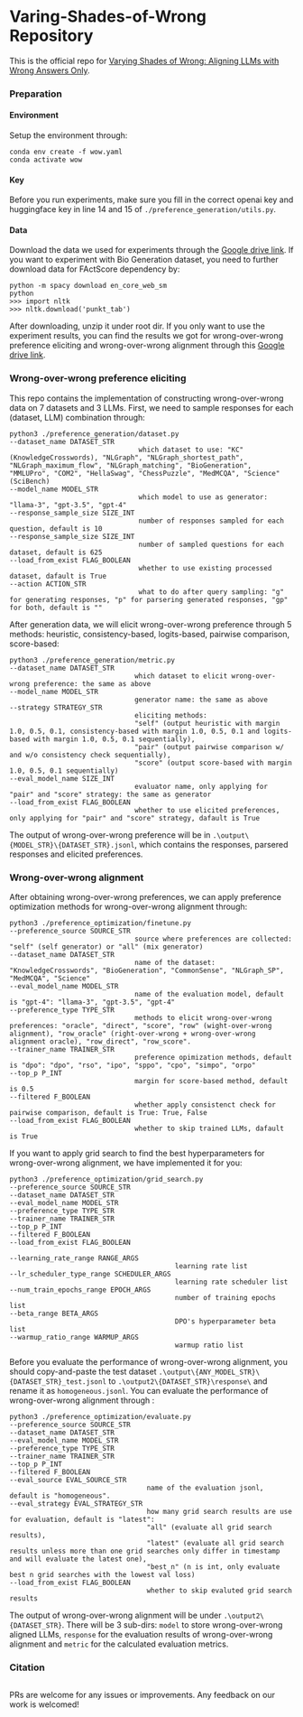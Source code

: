 # Varing-Shades-of-Wrong Repository

This is the official repo for [Varying Shades of Wrong: Aligning LLMs with Wrong Answers Only]().

### Preparation
#### Environment
Setup the environment through:
```
conda env create -f wow.yaml
conda activate wow
```
#### Key
Before you run experiments, make sure you fill in the correct openai key and huggingface key in line 14 and 15 of `./preference_generation/utils.py`.

#### Data
Download the data we used for experiments through the [Google drive link](https://drive.google.com/file/d/1VPkqxG09vsWXlbvkN3wps5D_bnndXQY1/view?usp=drive_link). If you want to experiment with Bio Generation dataset, you need to further download data for FActScore dependency by:
```
python -m spacy download en_core_web_sm
python
>>> import nltk
>>> nltk.download('punkt_tab')
```
After downloading, unzip it under root dir. If you only want to use the experiment results, you can find the results we got for wrong-over-wrong preference eliciting and wrong-over-wrong alignment through this [Google drive link](https://drive.google.com/file/d/1S_OBn_6YYUQlPu1qDTxajQPweGiJio44/view?usp=drive_link).

### Wrong-over-wrong preference eliciting

This repo contains the implementation of constructing wrong-over-wrong data on 7 datasets and 3 LLMs. First, we need to sample responses for each (dataset, LLM) combination through:

```
python3 ./preference_generation/dataset.py
--dataset_name DATASET_STR
                                which dataset to use: "KC" (KnowledgeCrosswords), "NLGraph", "NLGraph_shortest_path", "NLGraph_maximum_flow", "NLGraph_matching", "BioGeneration", "MMLUPro", "COM2", "HellaSwag", "ChessPuzzle", "MedMCQA", "Science" (SciBench)
--model_name MODEL_STR
                                which model to use as generator: "llama-3", "gpt-3.5", "gpt-4"
--response_sample_size SIZE_INT
                                number of responses sampled for each question, default is 10
--response_sample_size SIZE_INT
                                number of sampled questions for each dataset, default is 625
--load_from_exist FLAG_BOOLEAN
                                whether to use existing processed dataset, dafault is True
--action ACTION_STR
                                what to do after query sampling: "g" for generating responses, "p" for parsering generated responses, "gp" for both, default is ""
```
After generation data, we will elicit wrong-over-wrong preference through 5 methods: heuristic, consistency-based, logits-based, pairwise comparison, score-based:
```
python3 ./preference_generation/metric.py
--dataset_name DATASET_STR
                               which dataset to elicit wrong-over-wrong preference: the same as above
--model_name MODEL_STR
                               generator name: the same as above
--strategy STRATEGY_STR
                               eliciting methods: 
                               "self" (output heuristic with margin 1.0, 0.5, 0.1, consistency-based with margin 1.0, 0.5, 0.1 and logits-based with margin 1.0, 0.5, 0.1 sequentially), 
                               "pair" (output pairwise comparison w/ and w/o consistency check sequentially), 
                               "score" (output score-based with margin 1.0, 0.5, 0.1 sequentially)
--eval_model_name SIZE_INT
                               evaluator name, only applying for "pair" and "score" strategy: the same as generator
--load_from_exist FLAG_BOOLEAN
                               whether to use elicited preferences, only applying for "pair" and "score" strategy, dafault is True
```
The output of wrong-over-wrong preference will be in `.\output\{MODEL_STR}\{DATASET_STR}.jsonl`, which contains the responses, parsered responses and elicited preferences.
### Wrong-over-wrong alignment
After obtaining wrong-over-wrong preferences, we can apply preference optimization methods for wrong-over-wrong alignment through:
```
python3 ./preference_optimization/finetune.py
--preference_source SOURCE_STR
                               source where preferences are collected: "self" (self generator) or "all" (mix generator)
--dataset_name DATASET_STR
                               name of the dataset: "KnowledgeCrosswords", "BioGeneration", "CommonSense", "NLGraph_SP", "MedMCQA", "Science"
--eval_model_name MODEL_STR
                               name of the evaluation model, default is "gpt-4": "llama-3", "gpt-3.5", "gpt-4"
--preference_type TYPE_STR
                               methods to elicit wrong-over-wrong preferences: "oracle", "direct", "score", "row" (wight-over-wrong alignment), "row_oracle" (right-over-wrong + wrong-over-wrong alignment oracle), "row_direct", "row_score".
--trainer_name TRAINER_STR 
                               preference opimization methods, default is "dpo": "dpo", "rso", "ipo", "sppo", "cpo", "simpo", "orpo"
--top_p P_INT
                               margin for score-based method, default is 0.5
--filtered F_BOOLEAN
                               whether apply consistenct check for pairwise comparison, default is True: True, False
--load_from_exist FLAG_BOOLEAN
                               whether to skip trained LLMs, dafault is True
```
If you want to apply grid search to find the best hyperparameters for wrong-over-wrong alignment, we have implemented it for you:
```
python3 ./preference_optimization/grid_search.py
--preference_source SOURCE_STR
--dataset_name DATASET_STR
--eval_model_name MODEL_STR
--preference_type TYPE_STR
--trainer_name TRAINER_STR 
--top_p P_INT
--filtered F_BOOLEAN
--load_from_exist FLAG_BOOLEAN

--learning_rate_range RANGE_ARGS
                                         learning rate list
--lr_scheduler_type_range SCHEDULER_ARGS
                                         learning rate scheduler list
--num_train_epochs_range EPOCH_ARGS
                                         number of training epochs list
--beta_range BETA_ARGS
                                         DPO's hyperparameter beta list
--warmup_ratio_range WARMUP_ARGS
                                         warmup ratio list
```
Before you evaluate the performance of wrong-over-wrong alignment, you should copy-and-paste the test dataset `.\output\{ANY_MODEL_STR}\{DATASET_STR}_test.jsonl` to `.\output2\{DATASET_STR}\response\` and rename it as `homogeneous.jsonl`. You can evaluate the performance of wrong-over-wrong alignment through :
```
python3 ./preference_optimization/evaluate.py
--preference_source SOURCE_STR
--dataset_name DATASET_STR
--eval_model_name MODEL_STR
--preference_type TYPE_STR
--trainer_name TRAINER_STR 
--top_p P_INT
--filtered F_BOOLEAN
--eval_source EVAL_SOURCE_STR
                                  name of the evaluation jsonl, default is "homogeneous".
--eval_strategy EVAL_STRATEGY_STR
                                  how many grid search results are use for evaluation, default is "latest": 
                                  "all" (evaluate all grid search results), 
                                  "latest" (evaluate all grid search results unless more than one grid searches only differ in timestamp and will evaluate the latest one), 
                                  "best_n" (n is int, only evaluate best n grid searches with the lowest val loss)
--load_from_exist FLAG_BOOLEAN
                                  whether to skip evaluted grid search results
```
The output of wrong-over-wrong alignment will be under `.\output2\{DATASET_STR}`. There will be 3 sub-dirs: `model` to store wrong-over-wrong aligned LLMs, `response` for the evaluation results of wrong-over-wrong alignment and `metric` for the calculated evaluation metrics.
### Citation
```
```

PRs are welcome for any issues or improvements. Any feedback on our work is welcomed!